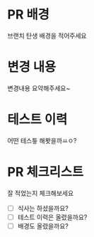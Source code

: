 # PR 배경
브랜치 탄생 배경을 적어주세요

# 변경 내용
변경내용 요약해주세요~

# 테스트 이력
어떤 테스틓 해봣을까ㅛㅇ?

# PR 체크리스트
잘 적었는지 체크해보세요
- [ ] 식사는 하셨을까요?
- [ ] 테스트 이력은 올렸을까요?
- [ ] 배경도 올렸을까요?
